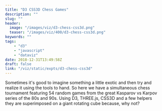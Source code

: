 ```yaml
---
title: "D3 CSS3D Chess Games"
description: ""
slug: ""
header:
  image: "/images/viz/d3-chess-css3d.png"
  teaser: "/images/viz/400/d3-chess-css3d.png"
keywords: ""
tags:
    - "d3"
    - "javascript"
    - "dataviz"
date: 2018-12-31T13:49:58Z
draft: false
link: "/viz/static/expts/d3-chess-css3d"
---
```

Sometimes it's good to imagine something a little exotic
and then try and realize it using the tools to hand. So here we have a simultaneous chess tournament featuring 54 random games from the great Kasparov vs Karpov series of the 80s and 90s. Using D3, THREE.js, CSS3D and a few helpers they are superimposed on a giant rotating cube because, why not?
